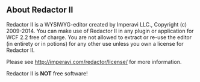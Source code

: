 About Redactor II
--------------

Redactor II is a WYSIWYG-editor created by Imperavi LLC., Copyright (c) 2009-2014. You can make use of Redactor II in any plugin or application for WCF 2.2 free of charge. You are not allowed to extract or re-use the editor (in entirety or in potions) for any other use unless you own a license for Redactor II.

Please see http://imperavi.com/redactor/license/ for more information.

Redactor II is **NOT** free software!

